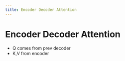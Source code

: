 ```yaml
---
title: Encoder Decoder Attention
---
```


# Encoder Decoder Attention
- Q comes from prev decoder
- K,V from encoder








































